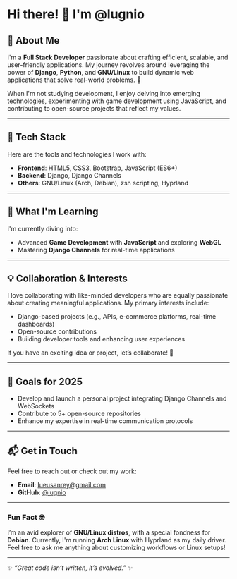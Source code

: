 # Hi there! 👋 I'm @lugnio


## 🌟 About Me
I'm a **Full Stack Developer** passionate about crafting efficient, scalable, and user-friendly applications. My journey revolves around leveraging the power of **Django**, **Python**, and **GNU/Linux** to build dynamic web applications that solve real-world problems. 🚀

When I'm not studying development, I enjoy delving into emerging technologies, experimenting with game development using JavaScript, and contributing to open-source projects that reflect my values.


---

## 🔧 Tech Stack
Here are the tools and technologies I work with:

- **Frontend**: HTML5, CSS3, Bootstrap, JavaScript (ES6+)
- **Backend**: Django, Django Channels
- **Others**: GNU/Linux (Arch, Debian), zsh scripting, Hyprland


---

## 🌱 What I'm Learning
I'm currently diving into:
- Advanced **Game Development** with **JavaScript** and exploring **WebGL**
- Mastering **Django Channels** for real-time applications


---

## 💡 Collaboration & Interests
I love collaborating with like-minded developers who are equally passionate about creating meaningful applications. My primary interests include:
- Django-based projects (e.g., APIs, e-commerce platforms, real-time dashboards)
- Open-source contributions
- Building developer tools and enhancing user experiences

If you have an exciting idea or project, let’s collaborate! 🤝


---

## 🎯 Goals for 2025
- Develop and launch a personal project integrating Django Channels and WebSockets
- Contribute to 5+ open-source repositories
- Enhance my expertise in real-time communication protocols


---

## 📬 Get in Touch
Feel free to reach out or check out my work:
- **Email**: lueusanrey@gmail.com
- **GitHub**: [@lugnio](https://github.com/lugnio)


---

### Fun Fact 🤓
I’m an avid explorer of **GNU/Linux distros**, with a special fondness for **Debian**. Currently, I'm running **Arch Linux** with Hyprland as my daily driver. Feel free to ask me anything about customizing workflows or Linux setups!


---

✨ *“Great code isn’t written, it’s evolved.”* ✨

